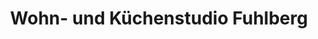 ---
title: "Wohn- und Küchenstudio Fuhlberg"
url: /gronau-leine/wohn-und-kuechenstudio-fuhlberg/
shop: Möbel
---